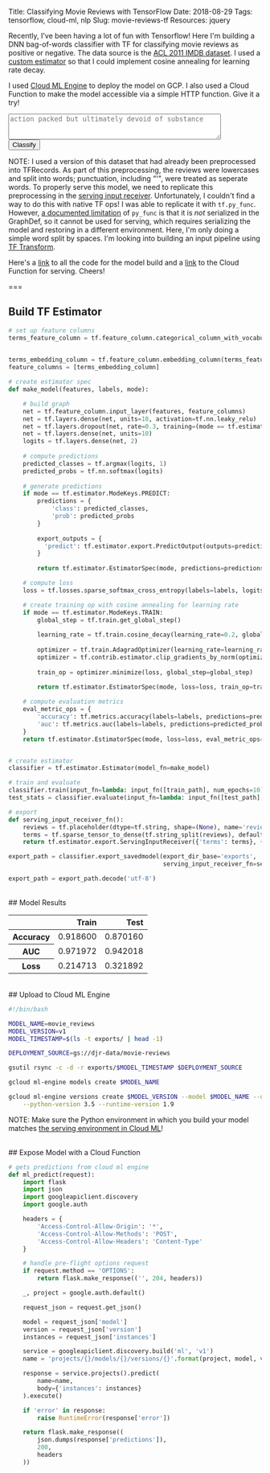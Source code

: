 Title: Classifying Movie Reviews with TensorFlow
Date: 2018-08-29
Tags: tensorflow, cloud-ml, nlp
Slug: movie-reviews-tf
Resources: jquery

Recently, I've been having a lot of fun with Tensorflow!  Here I'm building a DNN bag-of-words classifier with TF for classifying movie reviews as positive or negative.  The data source is the [ACL 2011 IMDB dataset](http://ai.stanford.edu/~amaas/data/sentiment/).  I used a [custom estimator](https://www.tensorflow.org/guide/custom_estimators) so that I could implement cosine annealing for learning rate decay.

I used [Cloud ML Engine](https://cloud.google.com/ml-engine/docs/tensorflow/deploying-models) to deploy the model on GCP.  I also used a Cloud Function to make the model accessible via a simple HTTP function.  Give it a try!

<form id="movie_reviews">
<textarea name="review" cols="50" rows="3" placeholder="action packed but ultimately devoid of substance"></textarea>
<br />
<input type="submit" value="Classify" />
<span id="review_class"></span>
</form>

<script type="text/javascript">
$(document).ready(function() {
    $('form#movie_reviews').submit(function(event) {
        var formData = {
            'model': 'movie_reviews',
            'version': 'v2',
            'instances': [$('textarea[name=review]').val()]
        };
        
        $("span#review_class").html('<img src="/theme/images/ajax-loader.gif" alt="Loading..." />');

        $.ajax({
            type: 'POST',
            url: 'https://us-central1-blog-180218.cloudfunctions.net/ml_predict',
            data: JSON.stringify(formData),
            dataType: 'json',
            contentType: 'application/json',
            crossDomain: true,
            success: function(data){
                max_class = data[0]['class'];
                if (max_class == 1) {
                    $("span#review_class").html("Positive").css('color', '#006400');
                } else {
                    $("span#review_class").html("Negative").css('color', '#B22222');
                }
            }
        })

        event.preventDefault();
    });
});
</script>


NOTE: I used a version of this dataset that had already been preprocessed into TFRecords.  As part of this preprocessing, the reviews were lowercases and split into words; punctuation, including "'", were treated as seperate words.  To properly serve this model, we need to replicate this preprocessing in the [serving input receiver](https://www.tensorflow.org/guide/saved_model#prepare_serving_inputs).  Unfortunately, I couldn't find a way to do this with native TF ops!  I was able to replicate it with `tf.py_func`.  However, [a documented limitation](https://www.tensorflow.org/api_docs/python/tf/py_func) of `py_func` is that it is *not* serialized in the GraphDef, so it cannot be used for serving, which requires serializing the model and restoring in a different environment.  Here, I'm only doing a simple word split by spaces.  I'm looking into building an input pipeline using [TF Transform](https://github.com/tensorflow/transform).


Here's a [link](https://github.com/donaldrauscher/movie-reviews-tf) to all the code for the model build and a [link](https://github.com/donaldrauscher/blog-pelican/tree/master/functions/ml_predict) to the Cloud Function for serving. Cheers!

===


## Build TF Estimator

```python
# set up feature columns
terms_feature_column = tf.feature_column.categorical_column_with_vocabulary_list(key='terms', 
                                                                                 vocabulary_list=vocab)

terms_embedding_column = tf.feature_column.embedding_column(terms_feature_column, dimension=10)
feature_columns = [terms_embedding_column]

# create estimator spec
def make_model(features, labels, mode):

    # build graph
    net = tf.feature_column.input_layer(features, feature_columns)
    net = tf.layers.dense(net, units=10, activation=tf.nn.leaky_relu)
    net = tf.layers.dropout(net, rate=0.3, training=(mode == tf.estimator.ModeKeys.TRAIN))
    net = tf.layers.dense(net, units=10)
    logits = tf.layers.dense(net, 2)
    
    # compute predictions
    predicted_classes = tf.argmax(logits, 1)
    predicted_probs = tf.nn.softmax(logits)
    
    # generate predictions
    if mode == tf.estimator.ModeKeys.PREDICT:
        predictions = {
            'class': predicted_classes,
            'prob': predicted_probs
        }
        
        export_outputs = {
          'predict': tf.estimator.export.PredictOutput(outputs=predictions)
        }
        
        return tf.estimator.EstimatorSpec(mode, predictions=predictions, export_outputs=export_outputs)

    # compute loss
    loss = tf.losses.sparse_softmax_cross_entropy(labels=labels, logits=logits)

    # create training op with cosine annealing for learning rate
    if mode == tf.estimator.ModeKeys.TRAIN:
        global_step = tf.train.get_global_step()
        
        learning_rate = tf.train.cosine_decay(learning_rate=0.2, global_step=global_step, alpha=0.05, decay_steps=10000)
        
        optimizer = tf.train.AdagradOptimizer(learning_rate=learning_rate)
        optimizer = tf.contrib.estimator.clip_gradients_by_norm(optimizer, 5.0)
        
        train_op = optimizer.minimize(loss, global_step=global_step)
        
        return tf.estimator.EstimatorSpec(mode, loss=loss, train_op=train_op)

    # compute evaluation metrics
    eval_metric_ops = {
        'accuracy': tf.metrics.accuracy(labels=labels, predictions=predicted_classes),
        'auc': tf.metrics.auc(labels=labels, predictions=predicted_probs[:, 1])
    }
    return tf.estimator.EstimatorSpec(mode, loss=loss, eval_metric_ops=eval_metric_ops)


# create estimator
classifier = tf.estimator.Estimator(model_fn=make_model)

# train and evaluate
classifier.train(input_fn=lambda: input_fn([train_path], num_epochs=10))
test_stats = classifier.evaluate(input_fn=lambda: input_fn([test_path], num_epochs=1))

# export
def serving_input_receiver_fn():
    reviews = tf.placeholder(dtype=tf.string, shape=(None), name='reviews')
    terms = tf.sparse_tensor_to_dense(tf.string_split(reviews), default_value='')
    return tf.estimator.export.ServingInputReceiver({'terms': terms}, {'reviews': reviews})

export_path = classifier.export_savedmodel(export_dir_base='exports',
                                           serving_input_receiver_fn=serving_input_receiver_fn)

export_path = export_path.decode('utf-8')
```


<br />
## Model Results

<table class="pretty" style="margin-left: 0px;">
  <thead>
    <tr style="text-align: right;">
      <th></th>
      <th>Train</th>
      <th>Test</th>
    </tr>
  </thead>
  <tbody>
    <tr>
      <th>Accuracy</th>
      <td>0.918600</td>
      <td>0.870160</td>
    </tr>
    <tr>
      <th>AUC</th>
      <td>0.971972</td>
      <td>0.942018</td>
    </tr>
    <tr>
      <th>Loss</th>
      <td>0.214713</td>
      <td>0.321892</td>
    </tr>
  </tbody>
</table>


<br />
## Upload to Cloud ML Engine

``` bash
#!/bin/bash

MODEL_NAME=movie_reviews
MODEL_VERSION=v1
MODEL_TIMESTAMP=$(ls -t exports/ | head -1)

DEPLOYMENT_SOURCE=gs://djr-data/movie-reviews

gsutil rsync -c -d -r exports/$MODEL_TIMESTAMP $DEPLOYMENT_SOURCE

gcloud ml-engine models create $MODEL_NAME

gcloud ml-engine versions create $MODEL_VERSION --model $MODEL_NAME --origin $DEPLOYMENT_SOURCE \
    --python-version 3.5 --runtime-version 1.9
```

NOTE: Make sure the Python environment in which you build your model matches [the serving environment in Cloud ML](https://cloud.google.com/ml-engine/docs/tensorflow/runtime-version-list)!  


<br />
## Expose Model with a Cloud Function

```python
# gets predictions from cloud ml engine
def ml_predict(request):
    import flask
    import json
    import googleapiclient.discovery
    import google.auth

    headers = {
        'Access-Control-Allow-Origin': '*',
        'Access-Control-Allow-Methods': 'POST',
        'Access-Control-Allow-Headers': 'Content-Type'
    }

    # handle pre-flight options request
    if request.method == 'OPTIONS':
        return flask.make_response(('', 204, headers))

    _, project = google.auth.default()

    request_json = request.get_json()

    model = request_json['model']
    version = request_json['version']
    instances = request_json['instances']

    service = googleapiclient.discovery.build('ml', 'v1')
    name = 'projects/{}/models/{}/versions/{}'.format(project, model, version)

    response = service.projects().predict(
        name=name,
        body={'instances': instances}
    ).execute()

    if 'error' in response:
        raise RuntimeError(response['error'])

    return flask.make_response((
        json.dumps(response['predictions']),
        200,
        headers
    ))
```
